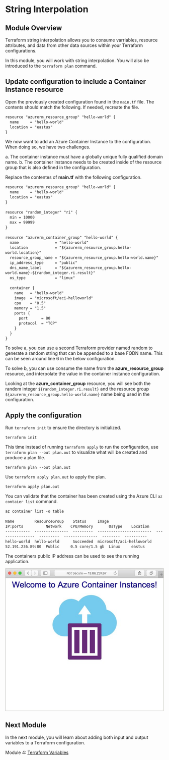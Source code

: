 # String Interpolation

## Module Overview

Terraform string interpolation allows you to consume varriables, resource attributes, and data from other data sources within your Terraform configurations.

In this module, you will work with string interpolation. You will also be introduced to the `terraform plan` command.

## Update configuration to include a Container Instance resource

Open the previously created configuration found in the `main.tf` file. The contents should match the following. If needed, recreate the file.

```
resource "azurerm_resource_group" "hello-world" {
  name     = "hello-world"
  location = "eastus"
}
```

We now want to add an Azure Container Instance to the configuration. When doing so, we have two challenges.

  a. The container instance must have a globally unique fully qualified domain name.
  b. The container instance needs to be created inside of the resource group that is also defined in the configuration.

Replace the contentes of **main.tf** with the following configuration.

```
resource "azurerm_resource_group" "hello-world" {
  name     = "hello-world"
  location = "eastus"
}

resource "random_integer" "ri" {
  min = 10000
  max = 99999
}

resource "azurerm_container_group" "hello-world" {
  name                = "hello-world"
  location            = "${azurerm_resource_group.hello-world.location}"
  resource_group_name = "${azurerm_resource_group.hello-world.name}"
  ip_address_type     = "public"
  dns_name_label      = "${azurerm_resource_group.hello-world.name}-${random_integer.ri.result}"
  os_type             = "linux"

  container {
    name   = "hello-world"
    image  = "microsoft/aci-helloworld"
    cpu    = "0.5"
    memory = "1.5"
    ports {
      port      = 80
      protocol  = "TCP"
    }
  }
}
```

To solve a, you can use a second Terraform provider named random to generate a random string that can be appended to a base FQDN name. This can be seen around line 6 in the below configuration.

To solve b, you can use consume the name from the **azure_resource_group** resource, and interpolate the value in the container instance configuration.

Looking at the **azure_container_group** resource, you will see both the random integer `${random_integer.ri.result}` and the resource group `${azurerm_resource_group.hello-world.name}` name being used in the configuration.

## Apply the configuration

Run `terraform init` to ensure the directory is initialized.

```
terraform init
```

This time instead of running `terraform apply` to run the configuration, use `terraform plan --out plan.out` to visualize what will be created and produce a plan file.

```
terraform plan --out plan.out
```

Use `terraform apply plan.out` to apply the plan.

```
terraform apply plan.out
```

You can validate that the container has been created using the Azure CLI `az contaier list` command.

```
az container list -o table

Name         ResourceGroup    Status     Image                     IP:ports          Network    CPU/Memory       OsType    Location
-----------  ---------------  ---------  ------------------------  ----------------  ---------  ---------------  --------  ----------
hello-world  hello-world      Succeeded  microsoft/aci-helloworld  52.191.236.89:80  Public     0.5 core/1.5 gb  Linux     eastus
```

The containers public IP address can be used to see the running application.

![](../images/aci-hello-world.jpg)

## Next Module

In the next module, you will learn about adding both input and output variables to a Terraform configuration.

Module 4: [Terraform Variables](../04-terraform-variables)